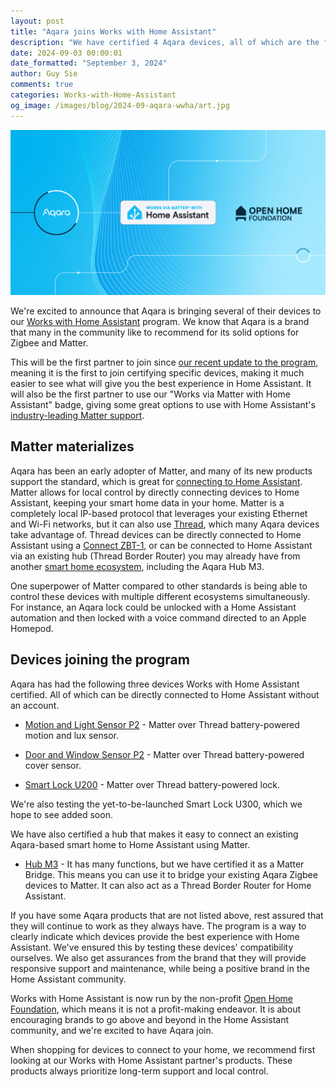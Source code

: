 ```yaml
---
layout: post
title: "Aqara joins Works with Home Assistant"
description: "We have certified 4 Aqara devices, all of which are the first to use our Works via Matter with Home Assistant badge."
date: 2024-09-03 00:00:01
date_formatted: "September 3, 2024"
author: Guy Sie
comments: true
categories: Works-with-Home-Assistant
og_image: /images/blog/2024-09-aqara-wwha/art.jpg
---
```

<img src='/images/blog/2024-09-aqara-wwha/art.jpg' style='border: 0;box-shadow: none;' alt="Aqara joins Works with Home Assistant">

We're excited to announce that Aqara is bringing several of their devices to our [Works with Home Assistant](https://partner.home-assistant.io/) program. We know that Aqara is a brand that many in the community like to recommend for its solid options for Zigbee and Matter.

This will be the first partner to join since [our recent update to the program](/blog/2024/08/08/works-with-home-assistant-becomes-part-ohf/), meaning it is the first to join certifying specific devices, making it much easier to see what will give you the best experience in Home Assistant. It will also be the first partner to use our "Works via Matter with Home Assistant" badge, giving some great options to use with Home Assistant's [industry-leading Matter support](https://www.matteralpha.com/news/new-home-assistant-update-matter-1-3-ai-automation).

<!--more-->

## Matter materializes

Aqara has been an early adopter of Matter, and many of its new products support the standard, which is great for [connecting to Home Assistant](/blog/2024/01/25/matter-livestream-blog/). Matter allows for local control by directly connecting devices to Home Assistant, keeping your smart home data in your home. Matter is a completely local IP-based protocol that leverages your existing Ethernet and Wi-Fi networks, but it can also use [Thread](/integrations/thread/), which many Aqara devices take advantage of. Thread devices can be directly connected to Home Assistant using a [Connect ZBT-1](/connectzbt1), or can be connected to Home Assistant via an existing hub (Thread Border Router) you may already have from another [smart home ecosystem](/integrations/thread#google), including the Aqara Hub M3.

One superpower of Matter compared to other standards is being able to control these devices with multiple different ecosystems simultaneously. For instance, an Aqara lock could be unlocked with a Home Assistant automation and then locked with a voice command directed to an Apple Homepod.

## Devices joining the program

Aqara has had the following three devices Works with Home Assistant certified. All of which can be directly connected to Home Assistant without an account.

- [Motion and Light Sensor P2](https://www.aqara.com/en/product/motion-and-light-sensor-p2/) - Matter over Thread battery-powered motion and lux sensor.

- [Door and Window Sensor P2](https://www.aqara.com/en/product/door-and-window-sensor-p2/) - Matter over Thread battery-powered cover sensor.

- [Smart Lock U200](https://www.aqara.com/en/product/smart-lock-u200/) - Matter over Thread battery-powered lock.

We're also testing the yet-to-be-launched Smart Lock U300, which we hope to see added soon.

We have also certified a hub that makes it easy to connect an existing Aqara-based smart home to Home Assistant using Matter.

- [Hub M3](https://www.aqara.com/en/product/hub-m3/) - It has many functions, but we have certified it as a Matter Bridge. This means you can use it to bridge your existing Aqara Zigbee devices to Matter. It can also act as a Thread Border Router for Home Assistant.

If you have some Aqara products that are not listed above, rest assured that they will continue to work as they always have. The program is a way to clearly indicate which devices provide the best experience with Home Assistant. We've ensured this by testing these devices' compatibility ourselves. We also get assurances from the brand that they will provide responsive support and maintenance, while being a positive brand in the Home Assistant community.

Works with Home Assistant is now run by the non-profit [Open Home Foundation](https://www.openhomefoundation.org/), which means it is not a profit-making endeavor. It is about encouraging brands to go above and beyond in the Home Assistant community, and we're excited to have Aqara join.

When shopping for devices to connect to your home, we recommend first looking at our Works with Home Assistant partner's products. These products always prioritize long-term support and local control.
